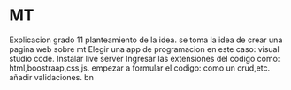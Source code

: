 # MT
Explicacion grado 11
planteamiento de la idea.
   se toma la idea de crear una pagina web sobre mt
Elegir una app de programacion en este caso:
   visual studio code.
Instalar live server
Ingresar las extensiones del codigo
  como: html,boostraap,css,js.
empezar a formular el codigo:
como un crud,etc.
añadir validaciones.
bn

   
   
